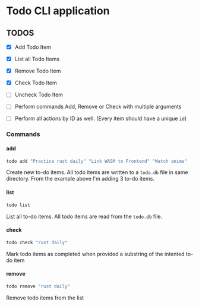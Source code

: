 # Todo CLI application

## TODOS
- [x] Add Todo Item
- [x] List all Todo Items
- [x] Remove Todo Item
- [x] Check Todo Item
- [ ] Uncheck Todo Item
- [ ] Perform commands Add, Remove or Check with multiple arguments
- [ ] Perform all actions by ID as well. (Every item should have a unique `id`)


### Commands

#### add
```bash
todo add "Practice rust daily" "Link WASM to Frontend" "Watch anime"
```
Create new to-do items. All todo items are written to a `todo.db` file in same directory.
From the example above I'm adding 3 to-do items.

#### list
```bash
todo list
```
List all to-do items. All todo items are read from the `todo.db` file.

#### check
```bash
todo check "rust daily"
```
Mark todo items as completed when provided a substring of the intented to-do item


#### remove
```bash
todo remove "rust daily"
```
Remove todo items from the list
